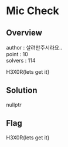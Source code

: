 # Mic Check

## Overview

author : 살려만주시라요..  
point : 10  
solvers : 114  

H3X0R{lets get it}

## Solution
nullptr

## Flag
H3X0R{lets get it}